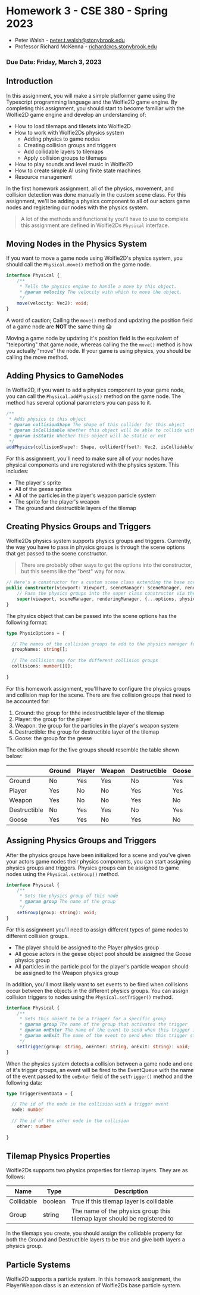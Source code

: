 # Homework 3 - CSE 380 - Spring 2023
- Peter Walsh - peter.t.walsh@stonybrook.edu
- Professor Richard McKenna - richard@cs.stonybrook.edu
### Due Date: Friday, March 3, 2023

## Introduction
In this assignment, you will make a simple platformer game using the Typescript programming language and the Wolfie2D game engine. By completing this assignment, you should start to become familiar with the Wolfie2D game engine and develop an understanding of:

* How to load tilemaps and tilesets into Wolfie2D
* How to work with Wolfie2Ds physics system
  * Adding physics to game nodes
  * Creating collision groups and triggers
  * Add collidable layers to tilemaps
  * Apply collision groups to tilemaps
* How to play sounds and level music in Wolfie2D
* How to create simple AI using finite state machines
* Resource management 

In the first homework assignment, all of the physics, movement, and collision detection was done manually in the custom scene class. For this assignment, we'll be adding a physics component to all of our actors game nodes and registering our nodes with the physics system.

> A lot of the methods and functionality you'll have to use to complete this assignment are defined in Wolfie2Ds `Physical` interface. 

## Moving Nodes in the Physics System
If you want to move a game node using Wolfie2D's physics system, you should call the `Physical.move()` method on the game node.

```typescript
interface Physical {
    /**
     * Tells the physics engine to handle a move by this object.
     * @param velocity The velocity with which to move the object.
     */
    move(velocity: Vec2): void;
}
```
A word of caution; Calling the `move()` method and updating the position field of a game node are **NOT** the same thing :scream: 

Moving a game node by updating it's position field is the equivalent of "teleporting" that game node, whereas calling the the `move()` method is how you actually "move" the node. If your game is using physics, you should be calling the move method.

## Adding Physics to GameNodes
In Wolfie2D, if you want to add a physics component to your game node, you can call the `Physical.addPhysics()` method on the game node. The method has several optional parameters you can pass to it. 

```typescript
/**
 * Adds physics to this object
 * @param collisionShape The shape of this collider for this object
 * @param isCollidable Whether this object will be able to collide with other objects
 * @param isStatic Whether this object will be static or not
 */
addPhysics(collisionShape?: Shape, colliderOffset?: Vec2, isCollidable?: boolean, isStatic?: boolean): void;
```

For this assignment, you'll need to make sure all of your nodes have physical components and are registered with the physics system. This includes:

- The player's sprite
- All of the geese sprites
- All of the particles in the player's weapon particle system
- The sprite for the player's weapon
- The ground and destructible layers of the tilemap

## Creating Physics Groups and Triggers
Wolfie2Ds physics system supports physics groups and triggers. Currently, the way you have to pass in physics groups is through the scene options that get passed to the scene constructor. 
> There are probably other ways to get the options into the constructor, but this seems like the "best" way for now.

```typescript
// Here's a constructor for a custom scene class extending the base scene class
public constructor(viewport: Viewport, sceneManager: SceneManager, renderingManager: RenderingManager, options: Record<string, any>) {
    // Pass the physics groups into the super class constructor via the scene options parameter
    super(viewport, sceneManager, renderingManager, {...options, physics: { /* Physics groups/data here */ }});
}
```
The physics object that can be passed into the scene options has the following format:
```typescript
type PhysicOptions = {

  // The names of the collision groups to add to the physics manager for this scene
  groupNames: string[];
  
  // The collision map for the different collision groups
  collisions: number[][];
  
}
```
For this homework assignment, you'll have to configure the physics groups and collision map for the scene. There are five collision groups that need to be accounted for:
1. Ground: the group for thhe indestructible layer of the tilemap
2. Player: the group for the player
3. Weapon: the group for the particles in the player's weapon system
4. Destructible: the group for destructible layer of the tilemap
5. Goose: the group for the geese

The collision map for the five groups should resemble the table shown below:

|              | Ground | Player | Weapon | Destructible | Goose |
|--------------|--------|--------|--------|--------------|-------|
| Ground       | No     | Yes    | Yes    | No           | Yes   |
| Player       | Yes    | No     | No     | Yes          | Yes   |
| Weapon       | Yes    | No     | No     | Yes          | No    |
| Destructible | No     | Yes    | Yes    | No           | Yes   |
| Goose        | Yes    | Yes    | No     | Yes          | No    |

## Assigning Physics Groups and Triggers
After the physics groups have been initialized for a scene and you've given your actors game nodes their physics components, you can start assigning physics groups and triggers. Physics groups can be assigned to game nodes using the `Physical.setGroup()` method. 
```typescript
interface Physical {
    /**
     * Sets the physics group of this node
     * @param group The name of the group
     */
    setGroup(group: string): void;
}
```

For this assignment you'll need to assign different types of game nodes to different collision groups.

* The player should be assigned to the Player physics group
* All goose actors in the geese object pool should be assigned the Goose physics group
* All particles in the particle pool for the player's particle weapon should be assigned to the Weapon physics group

In addition, you'll most likely want to set events to be fired when collisions occur between the objects in the different physics groups. You can assign collision triggers to nodes using the `Physical.setTrigger()` method. 

```typescript 
interface Physical {
    /**
     * Sets this object to be a trigger for a specific group
     * @param group The name of the group that activates the trigger
     * @param onEnter The name of the event to send when this trigger is activated
     * @param onExit The name of the event to send when this trigger stops being activated
     */
    setTrigger(group: string, onEnter: string, onExit: string): void;
}
```
When the physics system detects a collision between a game node and one of it's trigger groups, an event will be fired to the EventQueue with the name of the event passed to the `onEnter` field of the `setTrigger()` method and the following data:

```typescript
type TriggerEventData = {

  // The id of the node in the collision with a trigger event
  node: number
  
  // The id of the other node in the collision
	other: number
  
}
```

## Tilemap Physics Properties
Wolfie2Ds supports two physics properties for tilemap layers. They are as follows:

| Name       | Type    | Description |
|------------|---------|-------------|
| Collidable | boolean | True if this tilemap layer is collidable                                 |
| Group      | string  | The name of the physics group this tilemap layer should be registered to |


In the tilemaps you create, you should assign the collidable property for both the Ground and Destructible layers to be true and give both layers a physics group. 

## Particle Systems
Wolfie2D supports a particle system. In this homework assignment, the PlayerWeapon class is an extension of Wolfie2Ds base particle system. 
